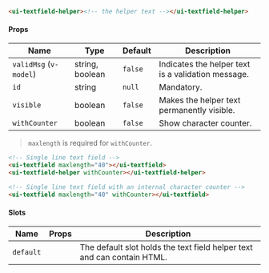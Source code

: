 ```html
<ui-textfield-helper><!-- the helper text --></ui-textfield-helper>
```

#### Props

| Name                   | Type            | Default | Description                                        |
| ---------------------- | --------------- | ------- | -------------------------------------------------- |
| `validMsg` (`v-model`) | string, boolean | `false` | Indicates the helper text is a validation message. |
| `id`                   | string          | `null`  | Mandatory.                                         |
| `visible`              | boolean         | `false` | Makes the helper text permanently visible.         |
| `withCounter`          | boolean         | `false` | Show character counter.                            |

> `maxlength` is required for `withCounter`.

```html
<!-- Single line text field -->
<ui-textfield maxlength="40"></ui-textfield>
<ui-textfield-helper withCounter></ui-textfield-helper>

<!-- Single line text field with an internal character counter -->
<ui-textfield maxlength="40" withCounter></ui-textfield>
```

#### Slots

| Name      | Props | Description                                                             |
| --------- | ----- | ----------------------------------------------------------------------- |
| `default` |       | The default slot holds the text field helper text and can contain HTML. |
